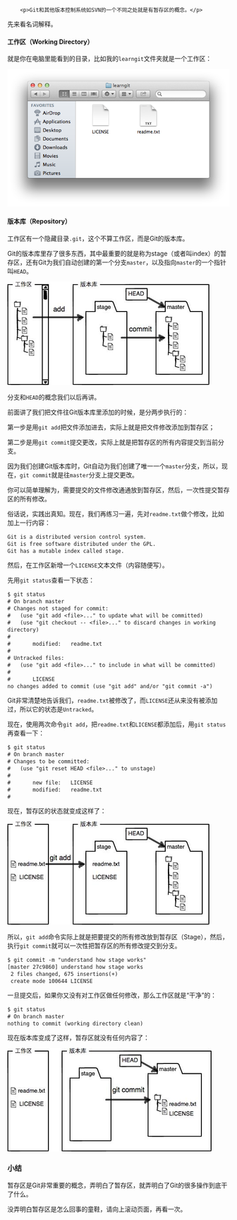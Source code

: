 ﻿
        <p>Git和其他版本控制系统如SVN的一个不同之处就是有暂存区的概念。</p>
<p>先来看名词解释。</p>
<h4 id="-working-directory-">工作区（Working Directory）</h4>
<p>就是你在电脑里能看到的目录，比如我的<code>learngit</code>文件夹就是一个工作区：</p>
<p><img src="../files/attachments/0013849082162373cc083b22a2049c4a47408722a61a770000/0.jpg" alt="working-dir"></p>
<h4 id="-repository-">版本库（Repository）</h4>
<p>工作区有一个隐藏目录<code>.git</code>，这个不算工作区，而是Git的版本库。</p>
<p>Git的版本库里存了很多东西，其中最重要的就是称为stage（或者叫index）的暂存区，还有Git为我们自动创建的第一个分支<code>master</code>，以及指向<code>master</code>的一个指针叫<code>HEAD</code>。</p>
<p><img src="../files/attachments/001384907702917346729e9afbf4127b6dfbae9207af016000/0.jpg" alt="git-repo"></p>
<p>分支和<code>HEAD</code>的概念我们以后再讲。</p>
<p>前面讲了我们把文件往Git版本库里添加的时候，是分两步执行的：</p>
<p>第一步是用<code>git add</code>把文件添加进去，实际上就是把文件修改添加到暂存区；</p>
<p>第二步是用<code>git commit</code>提交更改，实际上就是把暂存区的所有内容提交到当前分支。</p>
<p>因为我们创建Git版本库时，Git自动为我们创建了唯一一个<code>master</code>分支，所以，现在，<code>git commit</code>就是往<code>master</code>分支上提交更改。</p>
<p>你可以简单理解为，需要提交的文件修改通通放到暂存区，然后，一次性提交暂存区的所有修改。</p>
<p>俗话说，实践出真知。现在，我们再练习一遍，先对<code>readme.txt</code>做个修改，比如加上一行内容：</p>
<pre><code>Git is a distributed version control system.
Git is free software distributed under the GPL.
Git has a mutable index called stage.
</code></pre><p>然后，在工作区新增一个<code>LICENSE</code>文本文件（内容随便写）。</p>
<p>先用<code>git status</code>查看一下状态：</p>
<pre><code>$ git status
# On branch master
# Changes not staged for commit:
#   (use &quot;git add &lt;file&gt;...&quot; to update what will be committed)
#   (use &quot;git checkout -- &lt;file&gt;...&quot; to discard changes in working directory)
#
#       modified:   readme.txt
#
# Untracked files:
#   (use &quot;git add &lt;file&gt;...&quot; to include in what will be committed)
#
#       LICENSE
no changes added to commit (use &quot;git add&quot; and/or &quot;git commit -a&quot;)
</code></pre><p>Git非常清楚地告诉我们，<code>readme.txt</code>被修改了，而<code>LICENSE</code>还从来没有被添加过，所以它的状态是<code>Untracked</code>。</p>
<p>现在，使用两次命令<code>git add</code>，把<code>readme.txt</code>和<code>LICENSE</code>都添加后，用<code>git status</code>再查看一下：</p>
<pre><code>$ git status
# On branch master
# Changes to be committed:
#   (use &quot;git reset HEAD &lt;file&gt;...&quot; to unstage)
#
#       new file:   LICENSE
#       modified:   readme.txt
#
</code></pre><p>现在，暂存区的状态就变成这样了：</p>
<p><img src="../files/attachments/001384907720458e56751df1c474485b697575073c40ae9000/0.jpg" alt="git-stage"></p>
<p>所以，<code>git add</code>命令实际上就是把要提交的所有修改放到暂存区（Stage），然后，执行<code>git commit</code>就可以一次性把暂存区的所有修改提交到分支。</p>
<pre><code>$ git commit -m &quot;understand how stage works&quot;
[master 27c9860] understand how stage works
 2 files changed, 675 insertions(+)
 create mode 100644 LICENSE
</code></pre><p>一旦提交后，如果你又没有对工作区做任何修改，那么工作区就是“干净”的：</p>
<pre><code>$ git status
# On branch master
nothing to commit (working directory clean)
</code></pre><p>现在版本库变成了这样，暂存区就没有任何内容了：</p>
<p><img src="../files/attachments/0013849077337835a877df2d26742b88dd7f56a6ace3ecf000/0.jpg" alt="git-stage-after-commit"></p>
<h3 id="-">小结</h3>
<p>暂存区是Git非常重要的概念，弄明白了暂存区，就弄明白了Git的很多操作到底干了什么。</p>
<p>没弄明白暂存区是怎么回事的童鞋，请向上滚动页面，再看一次。</p>

    